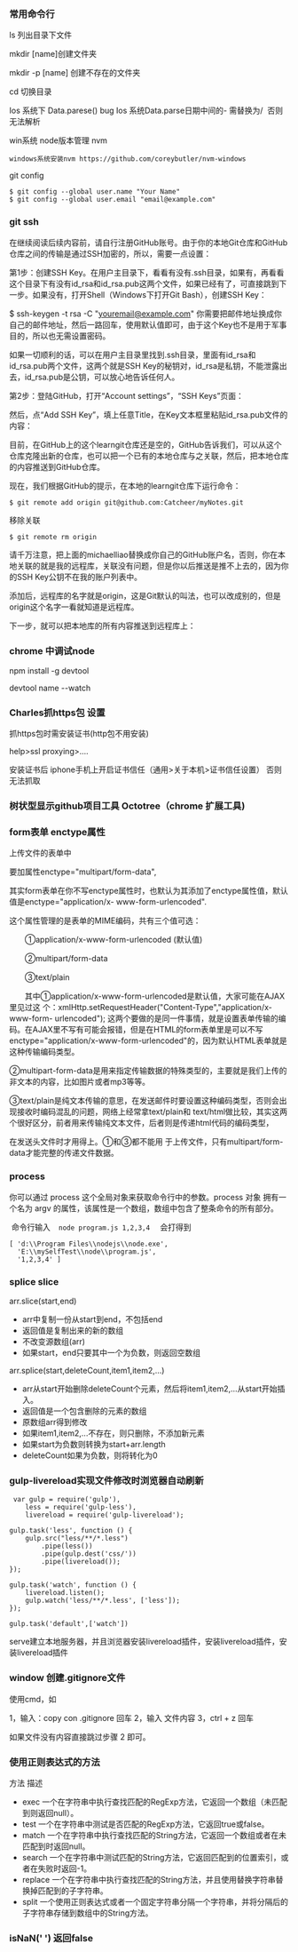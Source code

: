 
### 常用命令行

ls   列出目录下文件

mkdir [name]创建文件夹  

mkdir -p [name] 创建不存在的文件夹

cd  切换目录

Ios 系统下 Data.parese() bug  Ios 系统Data.parse日期中间的- 需替换为/  否则无法解析

win系统 node版本管理 nvm

```
windows系统安装nvm https://github.com/coreybutler/nvm-windows
```

git config

```
$ git config --global user.name "Your Name"
$ git config --global user.email "email@example.com"
```

### git ssh

在继续阅读后续内容前，请自行注册GitHub账号。由于你的本地Git仓库和GitHub仓库之间的传输是通过SSH加密的，所以，需要一点设置：

第1步：创建SSH Key。在用户主目录下，看看有没有.ssh目录，如果有，再看看这个目录下有没有id_rsa和id_rsa.pub这两个文件，如果已经有了，可直接跳到下一步。如果没有，打开Shell（Windows下打开Git Bash），创建SSH Key：

$ ssh-keygen -t rsa -C "youremail@example.com"
你需要把邮件地址换成你自己的邮件地址，然后一路回车，使用默认值即可，由于这个Key也不是用于军事目的，所以也无需设置密码。

如果一切顺利的话，可以在用户主目录里找到.ssh目录，里面有id_rsa和id_rsa.pub两个文件，这两个就是SSH Key的秘钥对，id_rsa是私钥，不能泄露出去，id_rsa.pub是公钥，可以放心地告诉任何人。

第2步：登陆GitHub，打开“Account settings”，“SSH Keys”页面：

然后，点“Add SSH Key”，填上任意Title，在Key文本框里粘贴id_rsa.pub文件的内容：


目前，在GitHub上的这个learngit仓库还是空的，GitHub告诉我们，可以从这个仓库克隆出新的仓库，也可以把一个已有的本地仓库与之关联，然后，把本地仓库的内容推送到GitHub仓库。

现在，我们根据GitHub的提示，在本地的learngit仓库下运行命令：
```
$ git remote add origin git@github.com:Catcheer/myNotes.git
```
移除关联
```
$ git remote rm origin
```

请千万注意，把上面的michaelliao替换成你自己的GitHub账户名，否则，你在本地关联的就是我的远程库，关联没有问题，但是你以后推送是推不上去的，因为你的SSH Key公钥不在我的账户列表中。

添加后，远程库的名字就是origin，这是Git默认的叫法，也可以改成别的，但是origin这个名字一看就知道是远程库。

下一步，就可以把本地库的所有内容推送到远程库上：




### chrome 中调试node

npm install -g devtool

devtool name --watch

### Charles抓https包 设置 
 
 抓https包时需安装证书(http包不用安装)
 
 help>ssl proxying>....
 
 安装证书后 iphone手机上开启证书信任（通用>关于本机>证书信任设置） 否则无法抓取
 
 ### 树状型显示github项目工具 Octotree（chrome 扩展工具)
 
 
 ### form表单  enctype属性
 
 上传文件的表单中<form>要加属性enctype="multipart/form-data",

 其实form表单在你不写enctype属性时，也默认为其添加了enctype属性值，默认值是enctype="application/x- www-form-urlencoded".

 这个属性管理的是表单的MIME编码，共有三个值可选：

　　①application/x-www-form-urlencoded (默认值)

　　②multipart/form-data

　　③text/plain

　　其中①application/x-www-form-urlencoded是默认值，大家可能在AJAX里见过这 个：xmlHttp.setRequestHeader("Content-Type","application/x-www-form- urlencoded"); 这两个要做的是同一件事情，就是设置表单传输的编码。在AJAX里不写有可能会报错，但是在HTML的form表单里是可以不写 enctype="application/x-www-form-urlencoded"的，因为默认HTML表单就是这种传输编码类型。



②multipart-form-data是用来指定传输数据的特殊类型的，主要就是我们上传的非文本的内容，比如图片或者mp3等等。



③text/plain是纯文本传输的意思，在发送邮件时要设置这种编码类型，否则会出现接收时编码混乱的问题，网络上经常拿text/plain和 text/html做比较，其实这两个很好区分，前者用来传输纯文本文件，后者则是传递html代码的编码类型，



在发送头文件时才用得上。①和③都不能用 于上传文件，只有multipart/form-data才能完整的传递文件数据。

### process

你可以通过 process 这个全局对象来获取命令行中的参数。process 对象
  拥有一个名为 argv
  的属性，该属性是一个数组，数组中包含了整条命令的所有部分。
  
  命令行输入
  ```
  node program.js 1,2,3,4
  ```
会打得到
```
[ 'd:\\Program Files\\nodejs\\node.exe',
  'E:\\mySelfTest\\node\\program.js',
  '1,2,3,4' ]
```


### splice   slice

arr.slice(start,end)
+ arr中复制一份从start到end，不包括end
+ 返回值是复制出来的新的数组
+ 不改变源数组(arr)
+ 如果start，end只要其中一个为负数，则返回空数组

arr.splice(start,deleteCount,item1,item2,...)
+ arr从start开始删除deleteCount个元素，然后将item1,item2,...从start开始插入。
+ 返回值是一个包含删除的元素的数组
+ 原数组arr得到修改
+ 如果item1,item2,...不存在，则只删除，不添加新元素
+ 如果start为负数则转换为start+arr.length
+ deleteCount如果为负数，则将转化为0

### gulp-livereload实现文件修改时浏览器自动刷新

```
 var gulp = require('gulp'),
    less = require('gulp-less'),
    livereload = require('gulp-livereload');

gulp.task('less', function () {
    gulp.src("less/**/*.less")
        .pipe(less())
        .pipe(gulp.dest('css/'))
        .pipe(livereload());
});

gulp.task('watch', function () {
    livereload.listen();
    gulp.watch('less/**/*.less', ['less']);
});

gulp.task('default',['watch'])
```
serve建立本地服务器，并且浏览器安装livereload插件，安装livereload插件，安装livereload插件

### window 创建.gitignore文件

使用cmd，如

1，输入：copy con .gitignore 回车
2，输入 文件内容
3，ctrl + z 回车

如果文件没有内容直接跳过步骤 2 即可。



### 使用正则表达式的方法
方法	描述
+ exec	一个在字符串中执行查找匹配的RegExp方法，它返回一个数组（未匹配到则返回null）。
+ test	一个在字符串中测试是否匹配的RegExp方法，它返回true或false。
+ match	一个在字符串中执行查找匹配的String方法，它返回一个数组或者在未匹配到时返回null。
+ search	一个在字符串中测试匹配的String方法，它返回匹配到的位置索引，或者在失败时返回-1。
+ replace	一个在字符串中执行查找匹配的String方法，并且使用替换字符串替换掉匹配到的子字符串。
+ split	一个使用正则表达式或者一个固定字符串分隔一个字符串，并将分隔后的子字符串存储到数组中的String方法。


### isNaN(' ') 返回false

